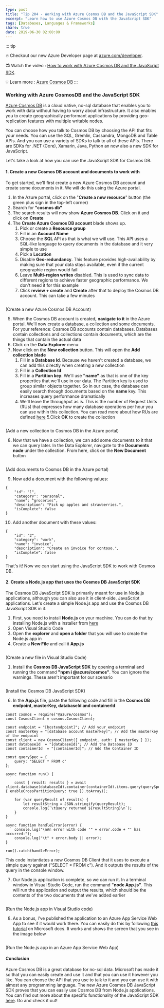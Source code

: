 ```yaml
---
type: post
title: "Tip 204 - Working with Azure Cosmos DB and the JavaScript SDK"
excerpt: "Learn how to use Azure Cosmos DB with the JavaScript SDK"
tags: [Databases, Languages & Frameworks]
share: true
date: 2019-06-30 02:00:00
---
```

 
::: tip

:fire: Checkout our new Azure Developer page at [azure.com/developer](https://azure.com/developer?WT.mc_id=azure-azuredevtips-azureappsdev).

:tv: Watch the video : [How to work with Azure Cosmos DB and the JavaScript SDK](https://www.youtube.com/watch?v=0iElLmclS5s&list=PLLasX02E8BPCNCK8Thcxu-Y-XcBUbhFWC&index=61&t=3s?WT.mc_id=youtube-azuredevtips-azureappsdev).

:bulb: Learn more : [Azure Cosmos DB](https://docs.microsoft.com/en-us/azure/cosmos-db?WT.mc_id=docs-azuredevtips-azureappsdev)
:::
 
### Working with Azure CosmosDB and the JavaScript SDK

[Azure Cosmos DB](https://azure.microsoft.com/services/cosmos-db?WT.mc_id=azure-azuredevtips-azureappsdev) is a cloud native, no-sql database that enables you to work with data without having to worry about infrastructure. It also enables you to create geographically performant applications by providing geo-replication features with multiple writable nodes. 

You can choose how you talk to Cosmos DB by choosing the API that fits your needs. You can use the SQL, Gremlin, Cassandra, MongoDB and Table APIs. And you can use a variety of SDKs to talk to all of these APIs. There are SDKs for .NET (Core), Xamarin, Java, Python an now also a new SDK for JavaScript.

Let's take a look at how you can use the JavaScript SDK for Cosmos DB.

#### 1. Create a new Cosmos DB account and documents to work with

To get started, we'll first create a new Azure Cosmos DB account and create some documents in it. We will do this using the Azure portal.

1. In the Azure portal, click on the "**Create a new resource**" button (the green plus sign in the top-left corner)
2. Search for **"cosmos db"**
3. The search results will now show **Azure Cosmos DB**. Click on it and click on **Create**
4. The **Create Azure Cosmos DB account** blade shows up. 
    1. Pick or create a **Resource group**
    2. Fill in an **Account Name**
    3. Choose the **SQL** API as that is what we will use. This API uses a SQL-like language to query documents in the database and it very simple to use
    4. Pick a **Location**
    5. Disable **Geo-redundancy**. This feature provides high-availability by making sure that your data stays available, even if the current geographic region would fail
    6. Leave **Multi-region writes** disabled. This is used to sync data to different regions to achieve faster geographic performance. We don't need it for this example
    7. Click **review + create** and **Create** after that to deploy the Cosmos DB account. This can take a few minutes

<img :src="$withBase('/files/CreateCosmosDB.png')">

(Create a new Azure Cosmos DB Account)

5. When the Cosmos DB account is created, **navigate to it** in the Azure portal. We'll now create a database, a collection and some documents. For your reference: Cosmos DB accounts contain databases. Databases contain collections and collections contain documents, which are the things that contain the actual data
6. Click on the **Data Explorer** menu
7. Now click on the **New collection** button. This will open the **Add collection blade**
    1. Fill in a **Database Id**. Because we haven't created a database, we can add this directly when creating a new collection
    2. Fill in a **Collection Id**
    3. Fill in a **Partition key**. We'll use **"name"** as that is one of the key properties that we'll use in our data. The Partition key is used to group similar objects together. So in our case, the database can easily search through documents based on the **name** key. This increases query performance dramatically
    4. We'll leave the throughput as is. This is the number of Request Units (RUs) that expresses how many database operations per hour you can use within this collection. You can read more about how RUs are defined [here](https://docs.microsoft.com/azure/cosmos-db/request-units?WT.mc_id=docs-azuredevtips-azureappsdev)
    5.Click **OK** to create the collection
   
<img :src="$withBase('/files/AddNewCollection.png')">

(Add a new collection to Cosmos DB in the Azure portal)

8. Now that we have a collection, we can add some documents to it that we can query later. In the Data Explorer, navigate to the **Documents node** under the collection. From here, click on the **New Document** button

<img :src="$withBase('/files/AddDocuments.png')">

(Add documents to Cosmos DB in the Azure portal)

9.  Now add a document with the following values:
```
{
    "id": "1",
    "category": "personal",
    "name": "groceries",
    "description": "Pick up apples and strawberries.",
    "isComplete": false
}
```

10. Add another document with these values:
```
{
    "id": "2",
    "category": "work",
    "name": "invoice",
    "description": "Create an invoice for contoso.",
    "isComplete": false
}
```

That's it! Now we can start using the JavaScript SDK to work with Cosmos DB. 

#### 2. Create a Node.js app that uses the Cosmos DB JavaScript SDK

The Cosmos DB JavaScript SDK is primarily meant for use in Node.js applications, although you can also use it in client-side, JavaScript applications. Let's create a simple Node.js app and use the Cosmos DB JavaScript SDK in it. 

1. First, you need to install **Node.js** on your machine. You can do that by installing Node.js with a installer from [here](https://nodejs.org/en/download)
2. Open Visual Studio Code
3. Open the **explorer** and **open a folder** that you will use to create the Node.js app in
4. Create a **New File** and call it **App.js**

<img :src="$withBase('/files/CreateNewFileInVSCode.png')">

(Create a new file in Visual Studio Code)

1. Install the **Cosmos DB JavaScript SDK** by opening a terminal and running the command **"npm i @azure/cosmos"**. You can ignore the warnings. These aren't important for our scenario

<img :src="$withBase('/files/InstallCosmosDBPackage.png')">

(Install the Cosmos DB JavaScript SDK)

6. In the **App.js** file, paste the following code and fill in the **Cosmos DB endpoint, masterKey, databaseId and containerId**
```
const cosmos = require("@azure/cosmos");
const CosmosClient = cosmos.CosmosClient;
 
const endpoint = "[hostendpoint]"; // Add your endpoint
const masterKey = "[database account masterkey]"; // Add the masterkey of the endpoint
const client = new CosmosClient({ endpoint, auth: { masterKey } });
const databaseId  = "[databaseId]"; // Add the Database ID
const containerId  = "[containerId]"; // Add the Container ID

const querySpec = {
    query: "SELECT * FROM c"    
};

async function run() {

    const { result: results } = await client.database(databaseId).container(containerId).items.query(querySpec, { enableCrossPartitionQuery: true }).toArray();

    for (var queryResult of results) {
        let resultString = JSON.stringify(queryResult);
        console.log(`\tQuery returned ${resultString}\n`);
    }
}

async function handleError(error) {
    console.log("\nAn error with code '" + error.code + "' has occurred:");
    console.log("\t" + error.body || error);
}

run().catch(handleError);
```

This code instantiates a new Cosmos DB Client that it uses to execute a simple query against ("SELECT * FROM c"). And it outputs the results of the query in the console window. 

7. Our Node.js application is complete, so we can run it. In a terminal window in Visual Studio Code, run the command **"node App.js"**. This will run the application and output the results, which should be the contents of the two documents that we've added earlier

<img :src="$withBase('/files/RunTheApp.png')">

(Run the Node.js app in Visual Studio code)

8. As a bonus, I've published the application to an Azure App Service Web App to see if it would work there. You can easily do this by following [this tutorial](https://code.visualstudio.com/tutorials/nodejs-deployment/getting-started) on Microsoft docs. It works and shows the screen that you see in the image below

<img :src="$withBase('/files/RunTheAppInAppService.png')">

(Run the Node.js app in an Azure App Service Web App)

#### Conclusion

Azure Cosmos DB is a great database for no-sql data. Microsoft has made it so that you can easily create and use it and that you can use it however you like. You can choose the API that you use to talk to it and you can use it with almost any programming language. The new Azure Cosmos DB JavaScript SDK proves that you can easily use Cosmos DB from Node.js applications. You can find out more about the specific functionality of the JavaScript SDK [here](https://github.com/Azure/azure-cosmos-js?WT.mc_id=github-azuredevtips-azureappsdev). Go and check it out! 